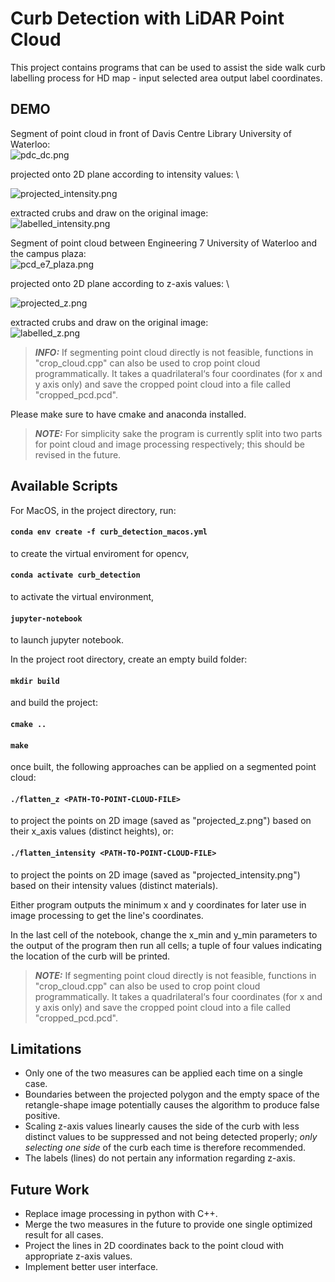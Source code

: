 <style>
img
{
    display:block;
    float:none;
    margin-left:auto;
    margin-right:auto;
}
</style>


# Curb Detection with LiDAR Point Cloud

This project contains programs that can be used to assist the side walk curb labelling process for HD map - input selected area output label coordinates.

## DEMO

Segment of point cloud in front of Davis Centre Library University of Waterloo: \
![pdc_dc.png](images/pdc_dc.png?raw=true "Point Cloud Segment in front of Davis Center Library")

projected onto 2D plane according to intensity values: \
<!-- <img src="images/projected_intensity.png" alt="projected_intensity.png" width="500" height="500"/> -->
![projected_intensity.png](images/projected_intensity.png?raw=true "Projected 2D image according to intensity value")

extracted crubs and draw on the original image: \
![labelled_intensity.png](images/labelled_intensity.png?raw=true "labelled_intensity.png")

Segment of point cloud between Engineering 7 University of Waterloo and the campus plaza: \
![pcd_e7_plaza.png](images/pcd_e7_plaza.png?raw=true "Point Cloud Segment of the Side Walk between Engineering 7 and Campus Plaza")

projected onto 2D plane according to z-axis values: \
<!-- <img src="images/projected_z.png" alt="projected_intensity.png" width="500" height="300"/> -->
![projected_z.png](images/projected_z.png?raw=true "Projected 2D image according to z value")

extracted crubs and draw on the original image: \
![labelled_z.png](images/labelled_z.png?raw=true "labelled_z.png")

> **_INFO:_**  If segmenting point cloud directly is not feasible, functions in "crop_cloud.cpp" can also be used to crop point cloud programmatically. It takes a quadrilateral‘s four coordinates (for x and y axis only) and save the cropped point cloud into a file called "cropped_pcd.pcd".

Please make sure to have cmake and anaconda installed.

> **_NOTE:_**  For simplicity sake the program is currently split into two parts for point cloud and image processing respectively; this should be revised in the future.

## Available Scripts

For MacOS, in the project directory, run:

#### `conda env create -f curb_detection_macos.yml`

to create the virtual enviroment for opencv, 

#### `conda activate curb_detection`

to activate the virtual environment, 

#### `jupyter-notebook`

to launch jupyter notebook.

In the project root directory, create an empty build folder:

#### `mkdir build`

and build the project:

#### `cmake ..`
#### `make`

once built, the following approaches can be applied on a segmented point cloud: 

#### `./flatten_z <PATH-TO-POINT-CLOUD-FILE>`

to project the points on 2D image (saved as "projected_z.png") based on their x_axis values (distinct heights), or: 

#### `./flatten_intensity <PATH-TO-POINT-CLOUD-FILE>`

to project the points on 2D image (saved as "projected_intensity.png") based on their intensity values (distinct materials).

Either program outputs the minimum x and y coordinates for later use in image processing to get the line's coordinates.

In the last cell of the notebook, change the x_min and y_min parameters to the output of the program then run all cells; a tuple of four values indicating the location of the curb will be printed.

> **_NOTE:_**  If segmenting point cloud directly is not feasible, functions in "crop_cloud.cpp" can also be used to crop point cloud programmatically. It takes a quadrilateral‘s four coordinates (for x and y axis only) and save the cropped point cloud into a file called "cropped_pcd.pcd".

## Limitations

- Only one of the two measures can be applied each time on a single case.
- Boundaries between the projected polygon and the empty space of the retangle-shape image potentially causes the algorithm to produce false positive.
- Scaling z-axis values linearly causes the side of the curb with less distinct values to be suppressed and not being detected properly; *only selecting one side* of the curb each time is therefore recommended.
- The labels (lines) do not pertain any information regarding z-axis.

## Future Work

- Replace image processing in python with C++.
- Merge the two measures in the future to provide one single optimized result for all cases.
- Project the lines in 2D coordinates back to the point cloud with appropriate z-axis values.
- Implement better user interface.